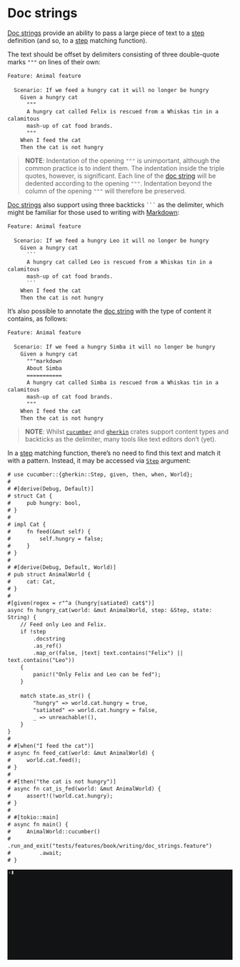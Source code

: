 Doc strings
===========

[Doc strings][doc] provide an ability to pass a large piece of text to a [step] definition (and so, to a [step] matching function).

The text should be offset by delimiters consisting of three double-quote marks `"""` on lines of their own:
```gherkin
Feature: Animal feature
    
  Scenario: If we feed a hungry cat it will no longer be hungry
    Given a hungry cat
      """
      A hungry cat called Felix is rescued from a Whiskas tin in a calamitous 
      mash-up of cat food brands.
      """
    When I feed the cat
    Then the cat is not hungry
```

> __NOTE__: Indentation of the opening `"""` is unimportant, although the common practice is to indent them. The indentation inside the triple quotes, however, is significant. Each line of the [doc string][doc] will be dedented according to the opening `"""`. Indentation beyond the column of the opening `"""` will therefore be preserved.

[Doc strings][doc] also support using three backticks ` ``` ` as the delimiter, which might be familiar for those used to writing with [Markdown]:
```gherkin
Feature: Animal feature
    
  Scenario: If we feed a hungry Leo it will no longer be hungry
    Given a hungry cat
      ```
      A hungry cat called Leo is rescued from a Whiskas tin in a calamitous
      mash-up of cat food brands.
      ```
    When I feed the cat
    Then the cat is not hungry
```

It’s also possible to annotate the [doc string][doc] with the type of content it contains, as follows:
```gherkin
Feature: Animal feature
    
  Scenario: If we feed a hungry Simba it will no longer be hungry
    Given a hungry cat
      """markdown
      About Simba
      ===========
      A hungry cat called Simba is rescued from a Whiskas tin in a calamitous
      mash-up of cat food brands.
      """
    When I feed the cat
    Then the cat is not hungry
```

> __NOTE__: Whilst [`cucumber`] and [`gherkin`] crates support content types and backticks as the delimiter, many tools like text editors don’t (yet).

In a [step] matching function, there’s no need to find this text and match it with a pattern. Instead, it may be accessed via [`Step`] argument:
```rust,should_panic
# use cucumber::{gherkin::Step, given, then, when, World};
#
# #[derive(Debug, Default)]
# struct Cat {
#     pub hungry: bool,
# }
#
# impl Cat {
#     fn feed(&mut self) {
#         self.hungry = false;
#     }
# }
#
# #[derive(Debug, Default, World)]
# pub struct AnimalWorld {
#     cat: Cat,
# }
#
#[given(regex = r"^a (hungry|satiated) cat$")]
async fn hungry_cat(world: &mut AnimalWorld, step: &Step, state: String) {
    // Feed only Leo and Felix.
    if !step
        .docstring
        .as_ref()
        .map_or(false, |text| text.contains("Felix") || text.contains("Leo"))
    {
        panic!("Only Felix and Leo can be fed");
    }

    match state.as_str() {
        "hungry" => world.cat.hungry = true,
        "satiated" => world.cat.hungry = false,
        _ => unreachable!(),
    }
}
#
# #[when("I feed the cat")]
# async fn feed_cat(world: &mut AnimalWorld) {
#     world.cat.feed();
# }
#
# #[then("the cat is not hungry")]
# async fn cat_is_fed(world: &mut AnimalWorld) {
#     assert!(!world.cat.hungry);
# }
#
# #[tokio::main]
# async fn main() {
#     AnimalWorld::cucumber()
#         .run_and_exit("tests/features/book/writing/doc_strings.feature")
#         .await;
# }
```
![record](../rec/writing_doc_strings.gif)




[`cucumber`]: https://docs.rs/cucumber
[`gherkin`]: https://docs.rs/gherkin 
[`Step`]: https://docs.rs/gherkin/*/gherkin/struct.Step.html
[doc]: https://cucumber.io/docs/gherkin/reference#doc-strings
[Markdown]: https://en.wikipedia.org/wiki/Markdown
[step]: https://cucumber.io/docs/gherkin/reference#steps
